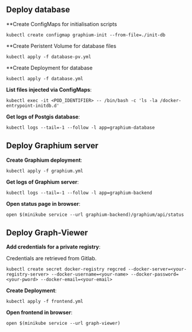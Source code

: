 ## Deploy database

**Create ConfigMaps for initialisation scripts

```shell
kubectl create configmap graphium-init --from-file=./init-db
```

**Create Peristent Volume for database files

```shell
kubectl apply -f database-pv.yml
```

**Create Deployment for database

```shell
kubectl apply -f database.yml
```

**List files injected via ConfigMaps**:

```shell
kubectl exec -it <POD_IDENTIFIER> -- /bin/bash -c 'ls -la /docker-entrypoint-initdb.d'
```

**Get logs of Postgis database**:

```shell
kubectl logs --tail=-1 --follow -l app=graphium-database
```

## Deploy Graphium server 

**Create Graphium deployment**:

````shell
kubectl apply -f graphium.yml
````

**Get logs of Graphium server**:

```shell
kubectl logs --tail=-1 --follow -l app=graphium-backend
```

**Open status page in browser**:

```shell
open $(minikube service --url graphium-backend)/graphium/api/status
```

## Deploy Graph-Viewer

**Add credentials for a private registry**:

Credentials are retrieved from Gitlab.

```shell
kubectl create secret docker-registry regcred --docker-server=<your-registry-server> --docker-username=<your-name> --docker-password=<your-pword> --docker-email=<your-email>
```

**Create Deployment**:

````shell
kubectl apply -f frontend.yml
````

**Open frontend in browser**:

```shell
open $(minikube service --url graph-viewer)
```
